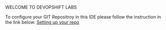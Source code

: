 WELCOME TO DEVOPSHIFT LABS

To configure your GIT Repositroy in this IDE please follow the instruction in the link below:
[Setting up your repo](https://docs.google.com/document/d/1KK8v0CuBd7psSA7v2BUK8LtWGcWr4EpWZL7Ecf8J2Us/edit?usp=sharing)